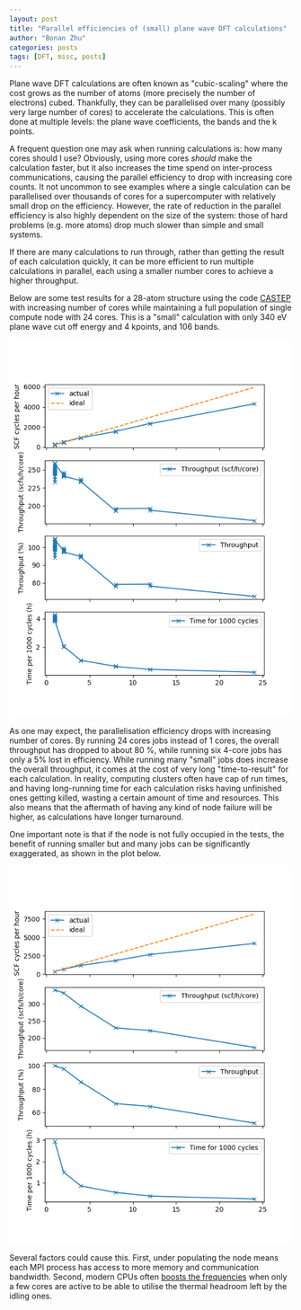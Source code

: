 ```yaml
---
layout: post
title: "Parallel efficiencies of (small) plane wave DFT calculations"
author: "Bonan Zhu"
categories: posts
tags: [DFT, misc, posts]
---
```


Plane wave DFT calculations are often known as "cubic-scaling" where the cost grows as the number of atoms (more precisely the number of electrons) cubed.
Thankfully, they can be parallelised over many (possibly very large number of cores) to accelerate the calculations.
This is often done at multiple levels: the plane wave coefficients, the bands and the k points.

A frequent question one may ask when running calculations is: how many cores should I use?
Obviously, using more cores _should_ make the calculation faster, but it also increases the time spend on inter-process communications, causing the parallel efficiency to drop with increasing core counts.
It not uncommon to see examples where a single calculation can be parallelised over thousands of cores for a supercomputer with relatively small drop on the efficiency.
However, the rate of reduction in the parallel efficiency is also highly dependent on the size of the system: those of hard problems (e.g. more atoms) drop much slower than simple and small systems.

If there are many calculations to run through, rather than getting the result of each calculation quickly, it can be more efficient to run multiple calculations in parallel, each using a smaller number cores to achieve a higher throughput.

Below are some test results for a 28-atom structure using the code [CASTEP](http://www.castep.org) with increasing number of cores while maintaining a full population of single compute node with 24 cores.
This is a "small" calculation with only 340 eV plane wave cut off energy and 4 kpoints, and 106 bands.

![Test result](/assets/img/throughput-castep-full-occ.png)

As one may expect, the parallelisation efficiency drops with increasing number of cores.
By running 24 cores jobs instead of 1 cores, the overall throughput has dropped to about 80 %, while running six 4-core jobs has only a 5% lost in efficiency.
While running many "small" jobs does increase the overall throughput, it comes at the cost of very long "time-to-result" for each calculation.
In reality, computing clusters often have cap of run times, and having long-running time for each calculation risks having unfinished ones getting killed, wasting a certain amount of time and resources.
This also means that the aftermath of having any kind of node failure will be higher, as calculations have longer turnaround.

One important note is that if the node is not fully occupied in the tests, the benefit of running smaller but and many jobs can be significantly exaggerated, as shown in the plot below.

![Test result with partial occupation](/assets/img/throughput-castep-partial-occ.png)

Several factors could cause this. First, under populating the node means each MPI process has access to more memory and communication bandwidth.
Second, modern CPUs often [boosts the frequencies](https://en.wikipedia.org/wiki/Intel_Turbo_Boost) when only a few cores are active to be able to utilise the thermal headroom left by the idling ones.
